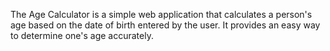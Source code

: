The Age Calculator is a simple web application that calculates a person's age based on the date of birth entered by the user. It provides an easy way to determine one's age accurately.
